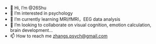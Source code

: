 - 👋 Hi, I’m @26Shu
- 👀 I’m interested in psychology
- 🌱 I’m currently learning MRI/fMRI，EEG data analysis
- 💞️ I’m looking to collaborate on visual cognition, emotion calculation, brain development...
- 📫 How to reach me zhangs.psych@gmail.com

<!---
26Shu/26Shu is a ✨ special ✨ repository because its `README.md` (this file) appears on your GitHub profile.
You can click the Preview link to take a look at your changes.
--->
